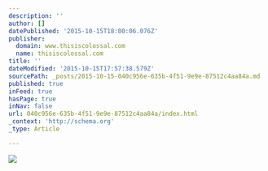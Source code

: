 ```yaml
---
description: ''
author: []
datePublished: '2015-10-15T18:00:06.076Z'
publisher:
  domain: www.thisiscolossal.com
  name: thisiscolossal.com
title: ''
dateModified: '2015-10-15T17:57:38.579Z'
sourcePath: _posts/2015-10-15-040c956e-635b-4f51-9e9e-87512c4aa84a.md
published: true
inFeed: true
hasPage: true
inNav: false
url: 040c956e-635b-4f51-9e9e-87512c4aa84a/index.html
_context: 'http://schema.org'
_type: Article

---
```

![](http://www.thisiscolossal.com/wp-content/uploads/2013/11/joseba-5.jpg)